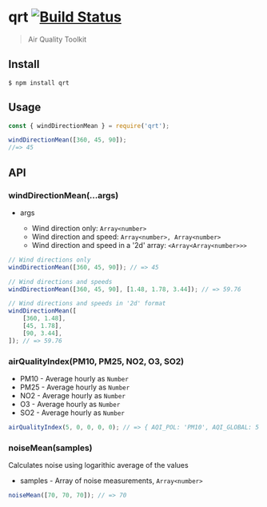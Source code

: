 # qrt [![Build Status](https://travis-ci.com/portothree/qrt.svg?branch=master)](https://travis-ci.com/github/portothree/qrt)

> Air Quality Toolkit

## Install

```
$ npm install qrt
```

## Usage

```js
const { windDirectionMean } = require('qrt');

windDirectionMean([360, 45, 90]);
//=> 45
```

## API

### windDirectionMean(...args)

-   args

    -   Wind direction only: `Array<number>`
    -   Wind direction and speed: `Array<number>, Array<number>`
    -   Wind direction and speed in a '2d' array: `<Array<Array<number>>>`

```js
// Wind directions only
windDirectionMean([360, 45, 90]); // => 45

// Wind directions and speeds
windDirectionMean([360, 45, 90], [1.48, 1.78, 3.44]); // => 59.76

// Wind directions and speeds in '2d' format
windDirectionMean([
	[360, 1.48],
	[45, 1.78],
	[90, 3.44],
]); // => 59.76
```

### airQualityIndex(PM10, PM25, NO2, O3, SO2)

-   PM10 - Average hourly as `Number`
-   PM25 - Average hourly as `Number`
-   NO2 - Average hourly as `Number`
-   O3 - Average hourly as `Number`
-   SO2 - Average hourly as `Number`

```js
airQualityIndex(5, 0, 0, 0, 0); // => { AQI_POL: 'PM10', AQI_GLOBAL: 5 }
```

### noiseMean(samples)

Calculates noise using logarithic average of the values

-   samples - Array of noise measurements, `Array<number>`

```js
noiseMean([70, 70, 70]); // => 70 
```

